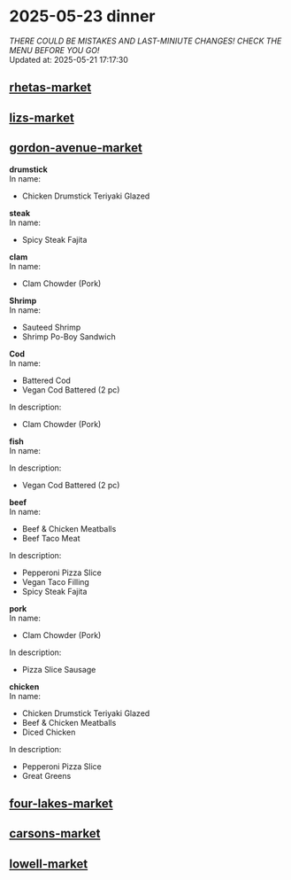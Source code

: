 # 2025-05-23 dinner  
*THERE COULD BE MISTAKES AND LAST-MINIUTE CHANGES! CHECK THE MENU BEFORE YOU GO!*  
Updated at: 2025-05-21 17:17:30  
## [rhetas-market](https://wisc-housingdining.nutrislice.com/menu/rhetas-market/dinner/2025-05-23)  
## [lizs-market](https://wisc-housingdining.nutrislice.com/menu/lizs-market/dinner/2025-05-23)  
## [gordon-avenue-market](https://wisc-housingdining.nutrislice.com/menu/gordon-avenue-market/dinner/2025-05-23)  
**drumstick**  
In name:   
 - Chicken Drumstick Teriyaki Glazed  
  
**steak**  
In name:   
 - Spicy Steak Fajita  
  
**clam**  
In name:   
 - Clam Chowder (Pork)  
  
**Shrimp**  
In name:   
 - Sauteed Shrimp  
 - Shrimp Po-Boy Sandwich  
  
**Cod**  
In name:   
 - Battered Cod  
 - Vegan Cod Battered (2 pc)  
  
In description:   
 - Clam Chowder (Pork)  
  
**fish**  
In name:   
  
In description:   
 - Vegan Cod Battered (2 pc)  
  
**beef**  
In name:   
 - Beef & Chicken Meatballs  
 - Beef Taco Meat  
  
In description:   
 - Pepperoni Pizza Slice  
 - Vegan Taco Filling  
 - Spicy Steak Fajita  
  
**pork**  
In name:   
 - Clam Chowder (Pork)  
  
In description:   
 - Pizza Slice Sausage  
  
**chicken**  
In name:   
 - Chicken Drumstick Teriyaki Glazed  
 - Beef & Chicken Meatballs  
 - Diced Chicken  
  
In description:   
 - Pepperoni Pizza Slice  
 - Great Greens  
  
## [four-lakes-market](https://wisc-housingdining.nutrislice.com/menu/four-lakes-market/dinner/2025-05-23)  
## [carsons-market](https://wisc-housingdining.nutrislice.com/menu/carsons-market/dinner/2025-05-23)  
## [lowell-market](https://wisc-housingdining.nutrislice.com/menu/lowell-market/dinner/2025-05-23)  
  
